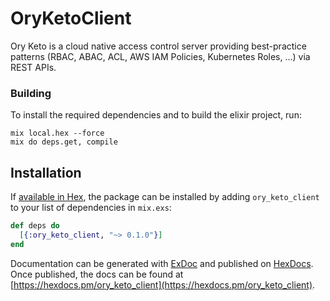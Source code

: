 # OryKetoClient

Ory Keto is a cloud native access control server providing best-practice patterns (RBAC, ABAC, ACL, AWS IAM Policies, Kubernetes Roles, ...) via REST APIs.

### Building

To install the required dependencies and to build the elixir project, run:
```
mix local.hex --force
mix do deps.get, compile
```

## Installation

If [available in Hex](https://hex.pm/docs/publish), the package can be installed
by adding `ory_keto_client` to your list of dependencies in `mix.exs`:

```elixir
def deps do
  [{:ory_keto_client, "~> 0.1.0"}]
end
```

Documentation can be generated with [ExDoc](https://github.com/elixir-lang/ex_doc)
and published on [HexDocs](https://hexdocs.pm). Once published, the docs can
be found at [https://hexdocs.pm/ory_keto_client](https://hexdocs.pm/ory_keto_client).
